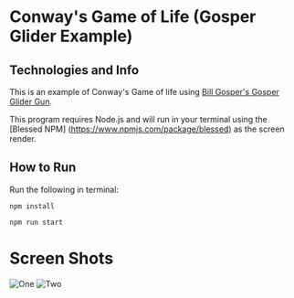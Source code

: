 # Conway's Game of Life (Gosper Glider Example)

## Technologies and Info

This is an example of Conway's Game of life using [Bill Gosper's Gosper Glider Gun](http://www.conwaylife.com/w/index.php?title=Gosper_glider_gun).

This program requires Node.js and will run in your terminal using the [Blessed NPM] (https://www.npmjs.com/package/blessed) as the screen render.


## How to Run

Run the following in terminal:
```
npm install
```

```
npm run start
```
# Screen Shots

![One](https://drive.google.com/file/d/0B-xzD4ktgVsrX0tGSXFPdGhJMms/view?usp=sharing)
![Two](https://drive.google.com/file/d/0B-xzD4ktgVsrMVk0aW5GdGFEejA/view?usp=sharing)


